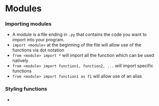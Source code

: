 # Modules

### Importing modules

- A module is a file ending in `.py` that contains the code you want to import into your program.
- `import <module>` at the beginning of the file will allow use of the functions via dot notation
- `from <module> import *` will import all the function which can be used natively
- `from <module> import function1, function2, ...` will import specific functions
- `from <module> import function1 as f1` will allow use of an alias

### Styling functions

- 

